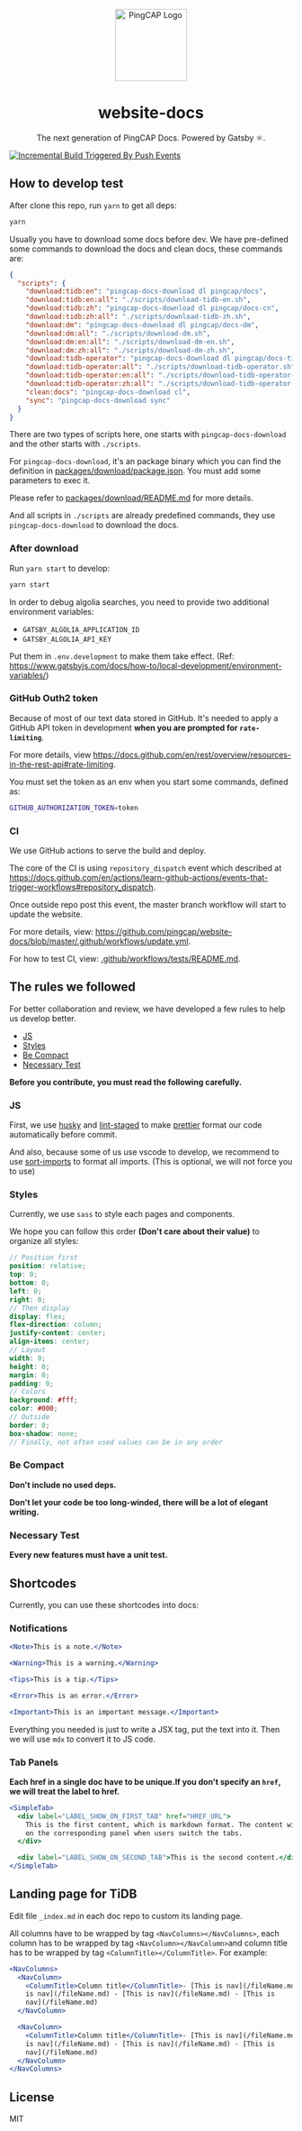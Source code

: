 <p align="center">
  <img src="images/pingcap-icon.png" width="128" alt="PingCAP Logo" />
</p>
<h1 align="center">website-docs</h1>

<p align="center">The next generation of PingCAP Docs. Powered by Gatsby ⚛️.</p>

[![Incremental Build Triggered By Push Events](https://github.com/PingCAP/website-docs/actions/workflows/update.yml/badge.svg?event=repository_dispatch)](https://github.com/PingCAP/website-docs/actions/workflows/update.yml)

## How to develop test

After clone this repo, run `yarn` to get all deps:

```sh
yarn
```

Usually you have to download some docs before dev. We have pre-defined some commands to download the docs and clean docs, these commands are:

```json
{
  "scripts": {
    "download:tidb:en": "pingcap-docs-download dl pingcap/docs",
    "download:tidb:en:all": "./scripts/download-tidb-en.sh",
    "download:tidb:zh": "pingcap-docs-download dl pingcap/docs-cn",
    "download:tidb:zh:all": "./scripts/download-tidb-zh.sh",
    "download:dm": "pingcap-docs-download dl pingcap/docs-dm",
    "download:dm:all": "./scripts/download-dm.sh",
    "download:dm:en:all": "./scripts/download-dm-en.sh",
    "download:dm:zh:all": "./scripts/download-dm-zh.sh",
    "download:tidb-operator": "pingcap-docs-download dl pingcap/docs-tidb-operator",
    "download:tidb-operator:all": "./scripts/download-tidb-operator.sh",
    "download:tidb-operator:en:all": "./scripts/download-tidb-operator-en.sh",
    "download:tidb-operator:zh:all": "./scripts/download-tidb-operator-zh.sh",
    "clean:docs": "pingcap-docs-download cl",
    "sync": "pingcap-docs-download sync"
  }
}
```

There are two types of scripts here, one starts with `pingcap-docs-download` and the other starts with `./scripts`.

For `pingcap-docs-download`, it's an package binary which you can find the definition in [packages/download/package.json](packages/download/package.json). You must add some parameters to exec it.

Please refer to [packages/download/README.md](packages/download/README.md) for more details.

And all scripts in `./scripts` are already predefined commands, they use `pingcap-docs-download` to download the docs.

### After download

Run `yarn start` to develop:

```sh
yarn start
```

In order to debug algolia searches, you need to provide two additional environment variables:

- `GATSBY_ALGOLIA_APPLICATION_ID`
- `GATSBY_ALGOLIA_API_KEY`

Put them in `.env.development` to make them take effect. (Ref: <https://www.gatsbyjs.com/docs/how-to/local-development/environment-variables/>)

### GitHub Outh2 token

Because of most of our text data stored in GitHub. It's needed to apply a GitHub API token in development **when you are prompted for `rate-limiting`**.

For more details, view <https://docs.github.com/en/rest/overview/resources-in-the-rest-api#rate-limiting>.

You must set the token as an env when you start some commands, defined as:

```sh
GITHUB_AUTHORIZATION_TOKEN=token
```

### CI

We use GitHub actions to serve the build and deploy.

The core of the CI is using `repository_dispatch` event which described at <https://docs.github.com/en/actions/learn-github-actions/events-that-trigger-workflows#repository_dispatch>.

Once outside repo post this event, the master branch workflow will start to update the website.

For more details, view: <https://github.com/pingcap/website-docs/blob/master/.github/workflows/update.yml>.

For how to test CI, view: [.github/workflows/tests/README.md](.github/workflows/tests/README.md).

## The rules we followed

For better collaboration and review, we have developed a few rules to help us develop better.

- [JS](#js)
- [Styles](#styles)
- [Be Compact](#be-compact)
- [Necessary Test](#necessary-test)

**Before you contribute, you must read the following carefully.**

### JS

First, we use [husky](https://github.com/typicode/husky) and [lint-staged](https://github.com/okonet/lint-staged) to make [prettier](https://prettier.io/) format our code automatically before commit.

And also, because some of us use vscode to develop, we recommend to use [sort-imports](https://marketplace.visualstudio.com/items?itemName=amatiasq.sort-imports) to format all imports. (This is optional, we will not force you to use)

### Styles

Currently, we use `sass` to style each pages and components.

We hope you can follow this order **(Don't care about their value)** to organize all styles:

```scss
// Position first
position: relative;
top: 0;
bottom: 0;
left: 0;
right: 0;
// Then display
display: flex;
flex-direction: column;
justify-content: center;
align-items: center;
// Layout
width: 0;
height: 0;
margin: 0;
padding: 0;
// Colors
background: #fff;
color: #000;
// Outside
border: 0;
box-shadow: none;
// Finally, not often used values can be in any order
```

### Be Compact

**Don't include no used deps.**

**Don't let your code be too long-winded, there will be a lot of elegant writing.**

### Necessary Test

**Every new features must have a unit test.**

## Shortcodes

Currently, you can use these shortcodes into docs:

### Notifications

```jsx
<Note>This is a note.</Note>

<Warning>This is a warning.</Warning>

<Tips>This is a tip.</Tips>

<Error>This is an error.</Error>

<Important>This is an important message.</Important>
```

Everything you needed is just to write a JSX tag, put the text into it. Then we will use
`mdx` to convert it to JS code.

### Tab Panels

**Each href in a single doc have to be unique.If you don't specify an `href`, we will treat the label to href.**

```jsx
<SimpleTab>
  <div label="LABEL_SHOW_ON_FIRST_TAB" href="HREF_URL">
    This is the first content, which is markdown format. The content will show
    on the corresponding panel when users switch the tabs.
  </div>

  <div label="LABEL_SHOW_ON_SECOND_TAB">This is the second content.</div>
</SimpleTab>
```

## Landing page for TiDB

Edit file `_index.md` in each doc repo to custom its landing page.

All columns have to be wrapped by tag `<NavColumns></NavColumns>`, each column has to be wrapped by tag `<NavColumn></NavColumn>`and column title has to be wrapped by tag `<ColumnTitle></ColumnTitle>`. For example:

```jsx
<NavColumns>
  <NavColumn>
    <ColumnTitle>Column title</ColumnTitle>- [This is nav](/fileName.md) - [This
    is nav](/fileName.md) - [This is nav](/fileName.md) - [This is
    nav](/fileName.md)
  </NavColumn>

  <NavColumn>
    <ColumnTitle>Column title</ColumnTitle>- [This is nav](/fileName.md) - [This
    is nav](/fileName.md) - [This is nav](/fileName.md) - [This is
    nav](/fileName.md)
  </NavColumn>
</NavColumns>
```

## License

MIT
